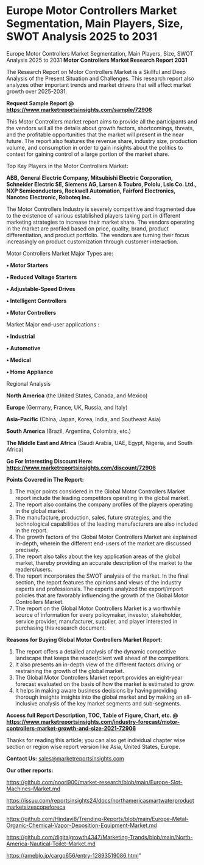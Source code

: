 # Europe Motor Controllers Market Segmentation, Main Players, Size, SWOT Analysis 2025 to 2031
Europe Motor Controllers Market Segmentation, Main Players, Size, SWOT Analysis 2025 to 2031
<strong>Motor Controllers Market Research Report 2031</strong>

The Research Report on Motor Controllers Market is a Skillful and Deep Analysis of the Present Situation and Challenges. This research report also analyzes other important trends and market drivers that will affect market growth over 2025-2031.

<strong>Request Sample Report @ <a href=https://www.marketreportsinsights.com/sample/72906>https://www.marketreportsinsights.com/sample/72906</a></strong>

This Motor Controllers market report aims to provide all the participants and the vendors will all the details about growth factors, shortcomings, threats, and the profitable opportunities that the market will present in the near future. The report also features the revenue share, industry size, production volume, and consumption in order to gain insights about the politics to contest for gaining control of a large portion of the market share.

Top Key Players in the Motor Controllers Market:

<strong>ABB, General Electric Company, Mitsubishi Electric Corporation, Schneider Electric SE, Siemens AG, Larsen & Toubro, Pololu, Lsis Co. Ltd., NXP Semiconductors, Rockwell Automation, Fairford Electronics, Nanotec Electronic, Roboteq Inc.</strong>

The Motor Controllers Industry is severely competitive and fragmented due to the existence of various established players taking part in different marketing strategies to increase their market share. The vendors operating in the market are profiled based on price, quality, brand, product differentiation, and product portfolio. The vendors are turning their focus increasingly on product customization through customer interaction.

Motor Controllers Market Major Types are:

<strong>• Motor Starters

• Reduced Voltage Starters

• Adjustable-Speed Drives

• Intelligent Controllers

• Motor Controllers</strong>

Market Major end-user applications :

<strong>• Industrial

• Automotive

• Medical

• Home Appliance</strong>

Regional Analysis

</u><strong><b>North America</b></strong> (the United States, Canada, and Mexico)

<strong><b>Europe </b></strong>(Germany, France, UK, Russia, and Italy)

<strong><b>Asia-Pacific</b></strong> (China, Japan, Korea, India, and Southeast Asia)

<strong><b>South America</b></strong> (Brazil, Argentina, Colombia, etc.)

<strong><b>The Middle East and Africa</b></strong> (Saudi Arabia, UAE, Egypt, Nigeria, and South Africa)

<strong>Go For Interesting Discount Here: <a href=https://www.marketreportsinsights.com/discount/72906>https://www.marketreportsinsights.com/discount/72906</a></strong>

<strong>Points Covered in The Report:</strong>
<ol>
  <li>The major points considered in the Global Motor Controllers Market report include the leading competitors operating in the global market.</li>
  <li>The report also contains the company profiles of the players operating in the global market.</li>
  <li>The manufacture, production, sales, future strategies, and the technological capabilities of the leading manufacturers are also included in the report.</li>
  <li>The growth factors of the Global Motor Controllers Market are explained in-depth, wherein the different end-users of the market are discussed precisely.</li>
  <li>The report also talks about the key application areas of the global market, thereby providing an accurate description of the market to the readers/users.</li>
  <li>The report incorporates the SWOT analysis of the market. In the final section, the report features the opinions and views of the industry experts and professionals. The experts analyzed the export/import policies that are favorably influencing the growth of the Global Motor Controllers Market.</li>
  <li>The report on the Global Motor Controllers Market is a worthwhile source of information for every policymaker, investor, stakeholder, service provider, manufacturer, supplier, and player interested in purchasing this research document.</li>
</ol>
<strong>Reasons for Buying Global Motor Controllers Market Report:</strong>

<ol>
  <li>The report offers a detailed analysis of the dynamic competitive landscape that keeps the reader/client well ahead of the competitors.</li>
  <li>It also presents an in-depth view of the different factors driving or restraining the growth of the global market.</li>
  <li>The Global Motor Controllers Market report provides an eight-year forecast evaluated on the basis of how the market is estimated to grow.</li>
  <li>It helps in making aware business decisions by having providing thorough insights insights into the global market and by making an all-inclusive analysis of the key market segments and sub-segments.</li>
</ol>
<strong>Access full Report Description, TOC, Table of Figure, Chart, etc. @ <a href=https://www.marketreportsinsights.com/industry-forecast/motor-controllers-market-growth-and-size-2021-72906>https://www.marketreportsinsights.com/industry-forecast/motor-controllers-market-growth-and-size-2021-72906</a></strong>


Thanks for reading this article; you can also get individual chapter wise section or region wise report version like Asia, United States, Europe.

<strong>Contact Us:</strong>
sales@marketreportsinsights.com

<strong>Our other reports:</strong>

<a href=https://github.com/noori900/market-research/blob/main/Europe-Slot-Machines-Market.md>https://github.com/noori900/market-research/blob/main/Europe-Slot-Machines-Market.md</a>

<a href=https://issuu.com/reportsinsights24/docs/northamericasmartwaterproductmarketsizescopeforeca>https://issuu.com/reportsinsights24/docs/northamericasmartwaterproductmarketsizescopeforeca</a>

<a href=https://github.com/Hindavi8/Trending-Reports/blob/main/Europe-Metal-Organic-Chemical-Vapor-Deposition-Equipment-Market.md>https://github.com/Hindavi8/Trending-Reports/blob/main/Europe-Metal-Organic-Chemical-Vapor-Deposition-Equipment-Market.md</a>

<a href=https://github.com/digitalgrowth4347/Marketing-Trands/blob/main/North-America-Nautical-Toilet-Market.md>https://github.com/digitalgrowth4347/Marketing-Trands/blob/main/North-America-Nautical-Toilet-Market.md</a>

<a href=https://ameblo.jp/cargo656/entry-12893519086.html>https://ameblo.jp/cargo656/entry-12893519086.html</a>"
